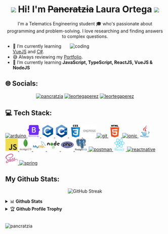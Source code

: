 <h1 align="center"><img src="https://media.tenor.com/OM9TmDtl0akAAAAC/krone-crown.gif" width="40"> Hi! I'm <del>Pancratzia</del> Laura Ortega <img src="https://media.tenor.com/OM9TmDtl0akAAAAC/krone-crown.gif" width="40">
</h1>

<p align="center">I'm a Telematics Engineering student 🎓 who's passionate about programming and problem-solving. I love researching and finding answers to complex questions.</p>

<img align="right" alt="coding" width="300" src="https://i.pinimg.com/originals/f3/c6/35/f3c6352193fef0bfc80744b7e71fd693.gif">


- 🔭 I’m currently learning [VueJS](https://github.com/Pancratzia/Vue-Projects) and [C#](https://github.com/Pancratzia/CSharp-Practice).
- 😅 Always reviewing my [Portfolio](https://github.com/Pancratzia/Portfolio).
- 🌱 I’m currently learning **JavaScript, TypeScript, ReactJS, VueJS & NodeJS**








## 🌐 Socials:

<p align="center">
<a href="https://twitter.com/pancratzia" target="blank"><img align="center" src="https://raw.githubusercontent.com/rahuldkjain/github-profile-readme-generator/master/src/images/icons/Social/twitter.svg" alt="pancratzia" height="30" width="40" /></a>
<a href="https://linkedin.com/in/leortegaperez" target="blank"><img align="center" src="https://raw.githubusercontent.com/rahuldkjain/github-profile-readme-generator/master/src/images/icons/Social/linked-in-alt.svg" alt="leortegaperez" height="30" width="40" /></a>
<a href="https://github.com/Pancratzia" target="blank"><img align="center" src="https://raw.githubusercontent.com/rahuldkjain/github-profile-readme-generator/master/src/images/icons/Social/github.svg" alt="leortegaperez" height="30" width="40" /></a>
</p>

## 💻 Tech Stack:
<p align="left"> <a href="https://www.arduino.cc/" target="_blank" rel="noreferrer"> <img src="https://cdn.worldvectorlogo.com/logos/arduino-1.svg" alt="arduino" width="40" height="40"/> </a> <a href="https://getbootstrap.com" target="_blank" rel="noreferrer"> <img src="https://raw.githubusercontent.com/devicons/devicon/master/icons/bootstrap/bootstrap-plain-wordmark.svg" alt="bootstrap" width="40" height="40"/> </a> <a href="https://www.cprogramming.com/" target="_blank" rel="noreferrer"> <img src="https://raw.githubusercontent.com/devicons/devicon/master/icons/c/c-original.svg" alt="c" width="40" height="40"/> </a> <a href="https://www.w3schools.com/cpp/" target="_blank" rel="noreferrer"> <img src="https://raw.githubusercontent.com/devicons/devicon/master/icons/cplusplus/cplusplus-original.svg" alt="cplusplus" width="40" height="40"/> </a> <a href="https://www.w3schools.com/css/" target="_blank" rel="noreferrer"> <img src="https://raw.githubusercontent.com/devicons/devicon/master/icons/css3/css3-original-wordmark.svg" alt="css3" width="40" height="40"/> </a> <a href="https://expressjs.com" target="_blank" rel="noreferrer"> <img src="https://raw.githubusercontent.com/devicons/devicon/master/icons/express/express-original-wordmark.svg" alt="express" width="40" height="40"/> </a> <a href="https://git-scm.com/" target="_blank" rel="noreferrer"> <img src="https://www.vectorlogo.zone/logos/git-scm/git-scm-icon.svg" alt="git" width="40" height="40"/> </a> <a href="https://www.w3.org/html/" target="_blank" rel="noreferrer"> <img src="https://raw.githubusercontent.com/devicons/devicon/master/icons/html5/html5-original-wordmark.svg" alt="html5" width="40" height="40"/> </a> <a href="https://ionicframework.com" target="_blank" rel="noreferrer"> <img src="https://upload.wikimedia.org/wikipedia/commons/d/d1/Ionic_Logo.svg" alt="ionic" width="40" height="40"/> </a> <a href="https://www.java.com" target="_blank" rel="noreferrer"> <img src="https://raw.githubusercontent.com/devicons/devicon/master/icons/java/java-original.svg" alt="java" width="40" height="40"/> </a> <a href="https://developer.mozilla.org/en-US/docs/Web/JavaScript" target="_blank" rel="noreferrer"> <img src="https://raw.githubusercontent.com/devicons/devicon/master/icons/javascript/javascript-original.svg" alt="javascript" width="40" height="40"/> </a> <a href="https://www.mongodb.com/" target="_blank" rel="noreferrer"> <img src="https://raw.githubusercontent.com/devicons/devicon/master/icons/mongodb/mongodb-original-wordmark.svg" alt="mongodb" width="40" height="40"/> </a> <a href="https://www.mysql.com/" target="_blank" rel="noreferrer"> <img src="https://raw.githubusercontent.com/devicons/devicon/master/icons/mysql/mysql-original-wordmark.svg" alt="mysql" width="40" height="40"/> </a> <a href="https://nodejs.org" target="_blank" rel="noreferrer"> <img src="https://raw.githubusercontent.com/devicons/devicon/master/icons/nodejs/nodejs-original-wordmark.svg" alt="nodejs" width="40" height="40"/> </a> <a href="https://www.php.net" target="_blank" rel="noreferrer"> <img src="https://raw.githubusercontent.com/devicons/devicon/master/icons/php/php-original.svg" alt="php" width="40" height="40"/> </a> <a href="https://www.postgresql.org" target="_blank" rel="noreferrer"> <img src="https://raw.githubusercontent.com/devicons/devicon/master/icons/postgresql/postgresql-original-wordmark.svg" alt="postgresql" width="40" height="40"/> </a> <a href="https://postman.com" target="_blank" rel="noreferrer"> <img src="https://www.vectorlogo.zone/logos/getpostman/getpostman-icon.svg" alt="postman" width="40" height="40"/> </a> <a href="https://reactjs.org/" target="_blank" rel="noreferrer"> <img src="https://raw.githubusercontent.com/devicons/devicon/master/icons/react/react-original-wordmark.svg" alt="react" width="40" height="40"/> </a> <a href="https://reactnative.dev/" target="_blank" rel="noreferrer"> <img src="https://reactnative.dev/img/header_logo.svg" alt="reactnative" width="40" height="40"/> </a> <a href="https://sass-lang.com" target="_blank" rel="noreferrer"> <img src="https://raw.githubusercontent.com/devicons/devicon/master/icons/sass/sass-original.svg" alt="sass" width="40" height="40"/> </a> <a href="https://spring.io/" target="_blank" rel="noreferrer"> <img src="https://www.vectorlogo.zone/logos/springio/springio-icon.svg" alt="spring" width="40" height="40"/> </a> </p>

## **My Github Stats:**

<div align=center>


![GitHub Streak](https://streak-stats.demolab.com/?user=Pancratzia&theme=jolly&border_radius=10&date_format=M%20j%5B%2C%20Y%5D&exclude_days=Sun%2CSat&background=45%2C230078%2C56005A&locale=es)

  
</div>


<details>
  <summary>📊 <b>Github Stats</b></summary>
 <br />
 <div align="center">

  ![Pancratzia's Top Languages](https://github-readme-stats.vercel.app/api/top-langs/?username=Pancratzia&theme=jolly&show_icons=true&hide_border=false&layout=compact)
   
  ![Pancratzia's Stats](https://github-readme-stats.vercel.app/api?username=Pancratzia&theme=jolly&show_icons=true&hide_border=false&count_private=true)
  
 </div>
</details>

<details>
 <summary>🏆 <b>Github Profile Trophy</b></summary>
 <br />
 <div align="center">
   
  [![trophy](https://github-profile-trophy.vercel.app/?username=Pancratzia&row=2&column=3&theme=dracula)](https://github.com/ryo-ma/github-profile-trophy)
  
 </div>
</details>

<br>

<p align="left"> <img src="https://komarev.com/ghpvc/?username=pancratzia&label=Profile%20views&color=ff69b4&style=for-the-badge" alt="pancratzia" /> </p>
